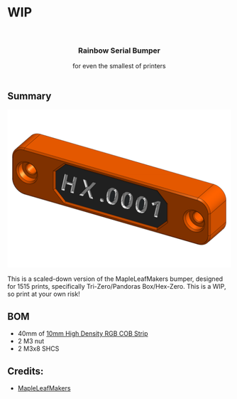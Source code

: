 # WIP 



<br/>
<p align="center">
  <h3 align="center">Rainbow Serial Bumper </h3>

  <p align="center">
    for even the smallest of printers
    <br/>
    <br/>
  </p>
</p>

## Summary

<p align="left">
  <img src="Images/Bumper ISO.png" width="600">
</p>

This is a scaled-down version of the MapleLeafMakers bumper, designed for 1515 prints, specifically Tri-Zero/Pandoras Box/Hex-Zero. This is a WIP, so print at your own risk!

## BOM

- 40mm of [10mm High Density RGB COB Strip](https://www.aliexpress.com/item/1005005486743999.html) 
- 2 M3 nut
- 2 M3x8 SHCS

## Credits:

* [MapleLeafMakers](https://github.com/MapleLeafMakers/Rainbow_Serial_Bumper/tree/main)
